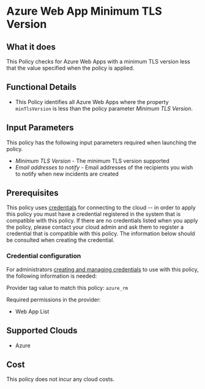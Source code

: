 # Azure Web App Minimum TLS Version

## What it does

This Policy checks for Azure Web Apps with a minimum TLS version less that the value specified when the policy is applied.

## Functional Details

- This Policy identifies all Azure Web Apps where the property `minTlsVersion` is less than the policy parameter *Minimum TLS Version*.

## Input Parameters

This policy has the following input parameters required when launching the policy.

- *Minimum TLS Version* - The minimum TLS version supported
- *Email addresses to notify* - Email addresses of the recipients you wish to notify when new incidents are created

## Prerequisites

This policy uses [credentials](https://docs.rightscale.com/policies/users/guides/credential_management.html) for connecting to the cloud -- in order to apply this policy you must have a credential registered in the system that is compatible with this policy. If there are no credentials listed when you apply the policy, please contact your cloud admin and ask them to register a credential that is compatible with this policy. The information below should be consulted when creating the credential.

### Credential configuration

For administrators [creating and managing credentials](https://docs.rightscale.com/policies/users/guides/credential_management.html) to use with this policy, the following information is needed:

Provider tag value to match this policy: `azure_rm`

Required permissions in the provider:

- Web App List

## Supported Clouds

- Azure

## Cost

This policy does not incur any cloud costs.
